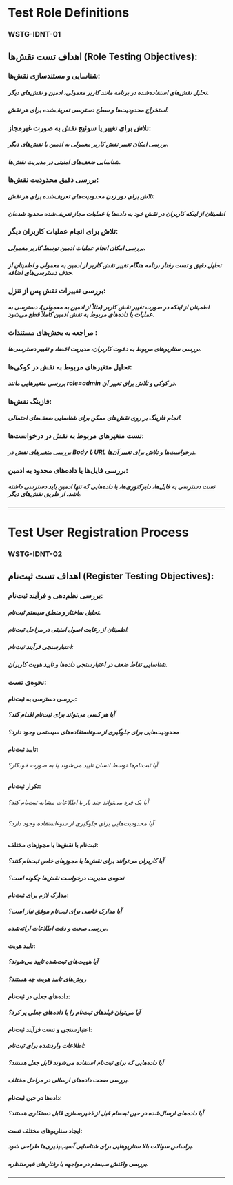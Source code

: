 # Test Role Definitions
### WSTG-IDNT-01 


## اهداف تست نقش‌ها (Role Testing Objectives):

### شناسایی و مستندسازی نقش‌ها:
##### تحلیل نقش‌های استفاده‌شده در برنامه مانند کاربر معمولی، ادمین و نقش‌های دیگر.
##### استخراج محدودیت‌ها و سطح دسترسی تعریف‌شده برای هر نقش.

### تلاش برای تغییر یا سوئیچ نقش به صورت غیرمجاز:
#####  بررسی امکان تغییر نقش کاربر معمولی به ادمین یا نقش‌های دیگر.
##### شناسایی ضعف‌های امنیتی در مدیریت نقش‌ها.

### بررسی دقیق محدودیت نقش‌ها:
##### تلاش برای دور زدن محدودیت‌های تعریف‌شده برای هر نقش.
##### اطمینان از اینکه کاربران در نقش خود به داده‌ها یا عملیات مجاز تعریف‌شده محدود شده‌ان

### تلاش برای انجام عملیات کاربران دیگر:
##### بررسی امکان انجام عملیات ادمین توسط کاربر معمولی.
##### تحلیل دقیق و تست رفتار برنامه هنگام تغییر نقش کاربر از ادمین به معمولی و اطمینان از حذف دسترسی‌های اضافه.

### بررسی تغییرات نقش پس از تنزل:
##### اطمینان از اینکه در صورت تغییر نقش کاربر (مثلاً از ادمین به معمولی)، دسترسی به عملیات یا داده‌های مربوط به نقش ادمین کاملاً قطع می‌شود.

### مراجعه به بخش‌های مستندات :
#####  بررسی سناریوهای مربوط به دعوت کاربران، مدیریت اعضا، و تغییر دسترسی‌ها.

### تحلیل متغیرهای مربوط به نقش در کوکی‌ها:
#####  بررسی متغیرهایی مانند role=admin در کوکی و تلاش برای تغییر آن.

### فازینگ نقش‌ها:
##### انجام فازینگ بر روی نقش‌های ممکن برای شناسایی ضعف‌های احتمالی.

### تست متغیرهای مربوط به نقش در درخواست‌ها:
##### بررسی متغیرهای نقش در Body یا URL درخواست‌ها و تلاش برای تغییر آن‌ها.

 ### بررسی فایل‌ها یا داده‌های محدود به ادمین:

##### تست دسترسی به فایل‌ها، دایرکتوری‌ها، یا داده‌هایی که تنها ادمین باید دسترسی داشته باشد، از طریق نقش‌های دیگر.



--------------------------


# Test User Registration Process

### WSTG-IDNT-02

## اهداف تست ثبت‌نام (Register Testing Objectives):

### بررسی نظم‌دهی و فرآیند ثبت‌نام:
##### تحلیل ساختار و منطق سیستم ثبت‌نام.
##### اطمینان از رعایت اصول امنیتی در مراحل ثبت‌نام.

##### اعتبارسنجی فرآیند ثبت‌نام:
##### شناسایی نقاط ضعف در اعتبارسنجی داده‌ها و تایید هویت کاربران.

### نحوه‌ی تست:

#### بررسی دسترسی به ثبت‌نام:
##### آیا هر کسی می‌تواند برای ثبت‌نام اقدام کند؟
##### محدودیت‌هایی برای جلوگیری از سوءاستفاده‌های سیستمی وجود دارد؟

#### تایید ثبت‌نام:
######  آیا ثبت‌نام‌ها توسط انسان تایید می‌شوند یا به صورت خودکار؟

#### تکرار ثبت‌نام:
###### آیا یک فرد می‌تواند چند بار با اطلاعات مشابه ثبت‌نام کند؟
###### آیا محدودیت‌هایی برای جلوگیری از سوءاستفاده وجود دارد؟

#### ثبت‌نام با نقش‌ها یا مجوزهای مختلف:
##### آیا کاربران می‌توانند برای نقش‌ها یا مجوزهای خاص ثبت‌نام کنند؟
#####  نحوه‌ی مدیریت درخواست نقش‌ها چگونه است؟

 #### مدارک لازم برای ثبت‌نام:
##### آیا مدارک خاصی برای ثبت‌نام موفق نیاز است؟
##### بررسی صحت و دقت اطلاعات ارائه‌شده.

#### تایید هویت:
##### آیا هویت‌های ثبت‌شده تایید می‌شوند؟
##### روش‌های تایید هویت چه هستند؟

#### داده‌های جعلی در ثبت‌نام:
##### آیا می‌توان فیلدهای ثبت‌نام را با داده‌های جعلی پر کرد؟

#### اعتبارسنجی و تست فرآیند ثبت‌نام:

##### اطلاعات واردشده برای ثبت‌نام:
##### آیا داده‌هایی که برای ثبت‌نام استفاده می‌شوند قابل جعل هستند؟
##### بررسی صحت داده‌های ارسالی در مراحل مختلف.

#### داده‌ها در حین ثبت‌نام:
 ##### آیا داده‌های ارسال‌شده در حین ثبت‌نام قبل از ذخیره‌سازی قابل دستکاری هستند؟

#### ایجاد سناریوهای مختلف تست:
#####  براساس سوالات بالا سناریوهایی برای شناسایی آسیب‌پذیری‌ها طراحی شود.
#####  بررسی واکنش سیستم در مواجهه با رفتارهای غیرمنتظره.


-----------------------------------------



